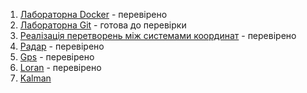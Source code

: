 1. <a href = "https://github.com/Anastassssssia/Docker_Ivanchoglo_Anastasia.git">Лабораторна Docker</a> - перевірено<br>
2.  <a href = "https://github.com/Anastassssssia/Git_Ivanchoglo_Anastasia.git">Лабораторна Git</a> - готова до перевірки<br>
3. <a href = "https://github.com/Anastassssssia/lab3_Ivanchoglo_Anastasia.git">Реалізація перетворень між системами координат</a> - перевірено<br>
4. <a href = "https://github.com/Anastassssssia/Radar_Ivanchoglo_Anastasia.git">Радар</a> - перевірено<br>
5. <a href = "https://github.com/Anastassssssia/GPS_Ivanchoglo_Anastasia.git">Gps</a> - перевірено<br>
6. <a href = "https://github.com/Anastassssssia/Loran_Ivanchoglo_Anastasia.git">Loran</a> - перевірено<br>
7. <a href = "https://github.com/Anastassssssia/Kalman_Ivanchoglo_Anastasia.git">Kalman</a> <br>
